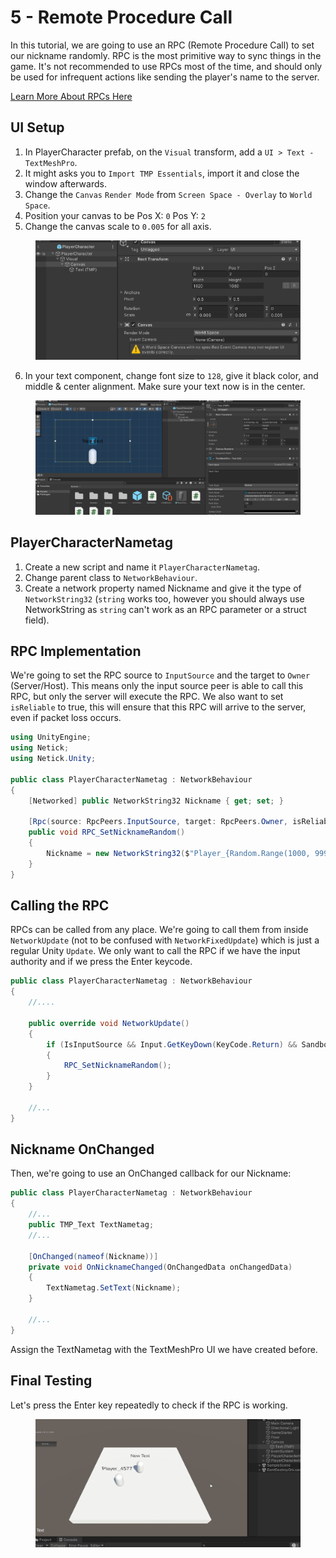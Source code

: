 # 5 - Remote Procedure Call
In this tutorial, we are going to use an RPC (Remote Procedure Call) to set our nickname randomly. RPC is the most primitive way to sync things in the game. It's not recommended to use RPCs most of the time, and should only be used for infrequent actions like sending the player's name to the server.

[Learn More About RPCs Here](../remote-procedure-calls-rpcs.md)

## UI Setup

1. In PlayerCharacter prefab, on the `Visual` transform, add a `UI > Text - TextMeshPro`.
2. It might asks you to `Import TMP Essentials`, import it and close the window afterwards.
3. Change the `Canvas` `Render Mode` from `Screen Space - Overlay` to `World Space`.
4. Position your canvas to be 
    Pos X: `0`
    Pos Y: `2 `
5. Change the canvas scale to `0.005` for all axis.

<figure><img src="../../images/getting-started/105-canvas.png" alt=""><figcaption></figcaption></figure>

6. In your text component, change font size to `128`, give it black color, and middle & center alignment. Make sure your text now is in the center.

<figure><img src="../../images/getting-started/105-tmp.png" alt=""><figcaption></figcaption></figure>

## PlayerCharacterNametag

1. Create a new script and name it `PlayerCharacterNametag`.
2. Change parent class to `NetworkBehaviour`.
3. Create a network property named Nickname and give it the type of `NetworkString32` (`string` works too, however you should always use NetworkString as `string` can't work as an RPC parameter or a struct field).

## RPC Implementation

We're going to set the RPC source to `InputSource` and the target to `Owner` (Server/Host). This means only the input source peer is able to call this RPC, but only the server will execute the RPC. We also want to set `isReliable` to true, this will ensure that this RPC will arrive to the server, even if packet loss occurs.

```cs
using UnityEngine;
using Netick;
using Netick.Unity;

public class PlayerCharacterNametag : NetworkBehaviour
{
    [Networked] public NetworkString32 Nickname { get; set; }

    [Rpc(source: RpcPeers.InputSource, target: RpcPeers.Owner, isReliable: true)]
    public void RPC_SetNicknameRandom()
    {
        Nickname = new NetworkString32($"Player_{Random.Range(1000, 9999)}");
    }
}
```

## Calling the RPC

RPCs can be called from any place. We're going to call them from inside `NetworkUpdate` (not to be confused with `NetworkFixedUpdate`) which is just a regular Unity `Update`.
We only want to call the RPC if we have the input authority and if we press the Enter keycode.

```cs
public class PlayerCharacterNametag : NetworkBehaviour
{
    //....

    public override void NetworkUpdate()
    {
        if (IsInputSource && Input.GetKeyDown(KeyCode.Return) && Sandbox.InputEnabled)
        {
            RPC_SetNicknameRandom();
        }
    }

    //...
}
```


## Nickname OnChanged
Then, we're going to use an OnChanged callback for our Nickname:

```cs
public class PlayerCharacterNametag : NetworkBehaviour
{
    //...
    public TMP_Text TextNametag;
    //...

    [OnChanged(nameof(Nickname))]
    private void OnNicknameChanged(OnChangedData onChangedData)
    {
        TextNametag.SetText(Nickname);
    }

    //...
}
```

Assign the TextNametag with the TextMeshPro UI we have created before.

## Final Testing

Let's press the Enter key repeatedly to check if the RPC is working.

<figure><img src="../../images/getting-started/105-nametag.gif" alt=""><figcaption></figcaption></figure>